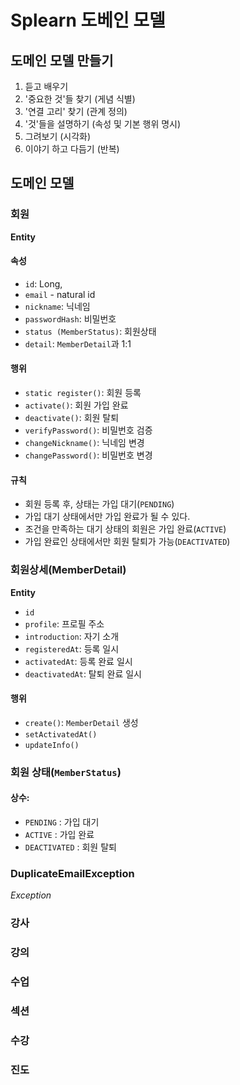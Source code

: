 # Splearn 도베인 모델

## 도메인 모델 만들기
1. 듣고 배우기
2. '중요한 것'들 찾기 (게념 식별)
3. '연결 고리' 찾기 (관계 정의)
4. '것'들을 설명하기 (속성 및 기본 행위 명시)
5. 그려보기 (시각화)
6. 이야기 하고 다듬기 (반복)

## 도메인 모델

### 회원
__Entity__
#### 속성
- `id`: Long,
- `email` - natural id
- `nickname`: 닉네임
- `passwordHash`: 비밀번호
- `status (MemberStatus)`: 회원상태
- `detail`: `MemberDetail`과 1:1
#### 행위
- `static register()`: 회원 등록
- `activate()`: 회원 가입 완료
- `deactivate()`: 회원 탈퇴
- `verifyPassword()`: 비밀번호 검증
- `changeNickname()`: 닉네임 변경
- `changePassword()`: 비밀번호 변경
#### 규칙
- 회원 등록 후, 상태는 가입 대기(`PENDING`)
- 가입 대기 상태에서만 가입 완료가 될 수 있다. 
- 조건을 만족하는 대기 상태의 회원은 가입 완료(`ACTIVE`)
- 가입 완료인 상태에서만 회원 탈퇴가 가능(`DEACTIVATED`)

### 회원상세(MemberDetail)
__Entity__
- `id`
- `profile`: 프로필 주소
- `introduction`: 자기 소개
- `registeredAt`: 등록 일시
- `activatedAt`: 등록 완료 일시
- `deactivatedAt`: 탈퇴 완료 일시
#### 행위
- `create()`: `MemberDetail` 생성
- `setActivatedAt()`
- `updateInfo()`

### 회원 상태(`MemberStatus`)
#### 상수:
- `PENDING` : 가입 대기
- `ACTIVE` : 가입 완료
- `DEACTIVATED` : 회원 탈퇴
### DuplicateEmailException
_Exception_

### 강사

### 강의

### 수업

### 섹션

### 수강

### 진도